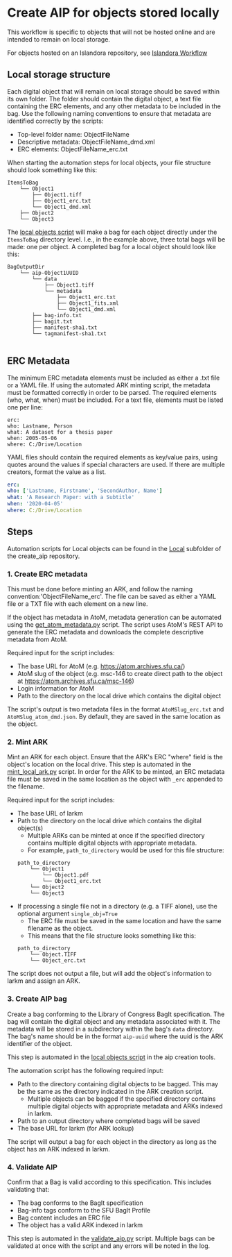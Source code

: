 # Create AIP for objects stored locally

This workflow is specific to objects that will not be hosted online and are intended to remain on local storage.

For objects hosted on an Islandora repository, see [Islandora Workflow](/islandora_workflow.md)

## Local storage structure
Each digital object that will remain on local storage should be saved within its own folder. The folder should contain the digital object, a text file containing the ERC elements, and any other metadata to be included in the bag. Use the following naming conventions to ensure that metadata are identified correctly by the scripts:

* Top-level folder name: ObjectFileName
* Descriptive metadata: ObjectFileName_dmd.xml
* ERC elements: ObjectFileName_erc.txt

When starting the automation steps for local objects, your file structure should look something like this:

```
ItemsToBag
    └── Object1
        ├── Object1.tiff
        ├── Object1_erc.txt
        └── Object1_dmd.xml
    ├── Object2
    └── Object3    
```

The [local objects script](https://github.com/kpoloney/create_aip/blob/main/local_objects.py) will make a bag for each object directly under the `ItemsToBag` directory level. I.e., in the example above, three total bags will be made: one per object. A completed bag for a local object should look like this:

```
BagOutputDir
    └── aip-Object1UUID
        └── data
            ├── Object1.tiff
            └── metadata
                ├── Object1_erc.txt
                ├── Object1_fits.xml
                └── Object1_dmd.xml
        ├── bag-info.txt
        ├── bagit.txt
        ├── manifest-sha1.txt
        └── tagmanifest-sha1.txt
        
```
## ERC Metadata

The minimum ERC metadata elements must be included as either a .txt file or a YAML file. If using the automated ARK minting script, the metadata must be formatted correctly in order to be parsed. The required elements (who, what, when) must be included. For a text 
file, elements must be listed one per line:
```
erc:
who: Lastname, Person
what: A dataset for a thesis paper
when: 2005-05-06
where: C:/Drive/Location
```

YAML files should contain the required elements as key/value pairs, using quotes around the values if special 
characters are used. If there are multiple creators, format the value as a list.
```yaml
erc:
who: ['Lastname, Firstname', 'SecondAuthor, Name']
what: 'A Research Paper: with a Subtitle'
when: '2020-04-05'
where: C:/Drive/Location
```


## Steps

Automation scripts for Local objects can be found in the [Local](https://github.com/kpoloney/create_aip/tree/main/Local) subfolder of the create_aip repository.

### 1. Create ERC metadata

This must be done before minting an ARK, and follow the naming convention:'ObjectFileName_erc'. The file can be saved as either a YAML file or a TXT file with each element on a new line.

If the object has metadata in AtoM, metadata generation can be automated using the [get_atom_metadata.py](https://github.com/kpoloney/create_aip/blob/main/Local/get_atom_metadata.py) script. The script uses AtoM's REST API to generate the ERC metadata and downloads the complete descriptive metadata from AtoM. 

Required input for the script includes: 
* The base URL for AtoM (e.g. https://atom.archives.sfu.ca/)
* AtoM slug of the object (e.g. msc-146 to create direct path to the object at https://atom.archives.sfu.ca/msc-146)
* Login information for AtoM 
* Path to the directory on the local drive which contains the digital object

The script's output is two metadata files in the format `AtoMSlug_erc.txt` and `AtoMSlug_atom_dmd.json`. By default, they are saved in the same location as the object.


### 2. Mint ARK

Mint an ARK for each object. Ensure that the ARK's ERC "where" field is the object's location on the local drive. This step is automated in the [mint_local_ark.py](https://github.com/kpoloney/create_aip/blob/main/Local/mint_local_ARK.py) script. In order for the ARK to be minted, an ERC metadata file must be saved in the same location as the object with `_erc` appended to the filename. 

Required input for the script includes:
* The base URL of larkm
* Path to the directory on the local drive which contains the digital object(s)
    - Multiple ARKs can be minted at once if the specified directory contains multiple digital objects with appropriate metadata.
    - For example, `path_to_directory` would be used for this file structure:
    ```
    path_to_directory
        └── Object1
            └── Object1.pdf
            └── Object1_erc.txt
        └── Object2
        └── Object3
    ```
* If processing a single file not in a directory (e.g. a TIFF alone), use the optional argument `single_obj=True`
    - The ERC file must be saved in the same location and have the same filename as the object.
    - This means that the file structure looks something like this:
    ```
    path_to_directory
        └── Object.TIFF
        └── Object_erc.txt
    ```
    
The script does not output a file, but will add the object's information to larkm and assign an ARK.

### 3. Create AIP bag

Create a bag conforming to the Library of Congress BagIt specification. The bag will contain the digital object and any metadata associated with it. The metadata will be stored in a subdirectory within the bag's `data` directory. The bag's name should be in the format `aip-uuid` where the uuid is the ARK identifier of the object. 

This step is automated in the [local objects script](https://github.com/kpoloney/create_aip/blob/main/Local/local_objects.py) in the aip creation tools.

The automation script has the following required input:
* Path to the directory containing digital objects to be bagged. This may be the same as the directory indicated in the ARK creation script.
    - Multiple objects can be bagged if the specified directory contains multiple digital objects with appropriate metadata and ARKs indexed in larkm.
* Path to an output directory where completed bags will be saved
* The base URL for larkm (for ARK lookup)

The script will output a bag for each object in the directory as long as the object has an ARK indexed in larkm.

### 4. Validate AIP

Confirm that a Bag is valid according to this specification. This includes validating that:
* The bag conforms to the BagIt specification
* Bag-info tags conform to the SFU BagIt Profile
* Bag content includes an ERC file
* The object has a valid ARK indexed in larkm

This step is automated in the [validate_aip.py](https://github.com/kpoloney/create_aip/blob/main/validate_aip.py) script. Multiple bags can be validated at once with the script and any errors will be noted in the log.
